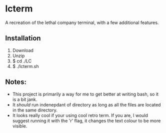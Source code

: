 # lcterm

A recreation of the lethal company terminal, with a few additional features. 

## Installation

1. Download
2. Unzip
3. $ cd ./LC
3. $ ./lcterm.sh

## Notes: 

- This project is primarily a way for me to get better at writing bash, so it is a bit jank. 
- It *should* run indenepdant of directory as long as all the files are located in the same directory. 
- It looks really cool if your using cool retro term. If you are, I would suggest running it with the 'r' flag, it changes the text colour to be more visible. 
